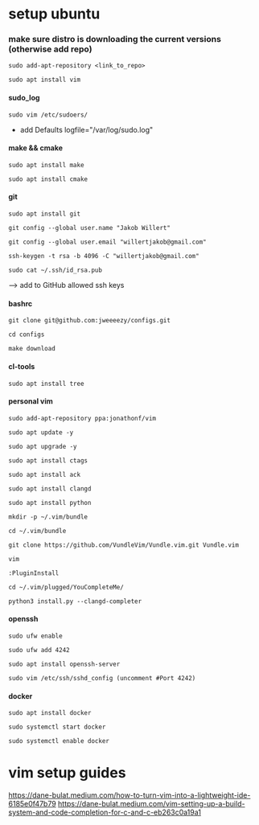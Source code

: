 # setup ubuntu

### make sure distro is downloading the current versions (otherwise add repo)

    sudo add-apt-repository <link_to_repo>

    sudo apt install vim

#### sudo_log

    sudo vim /etc/sudoers/

- add Defaults logfile="/var/log/sudo.log"

#### make && cmake

    sudo apt install make

    sudo apt install cmake

#### git

    sudo apt install git

    git config --global user.name "Jakob Willert"

    git config --global user.email "willertjakob@gmail.com"

    ssh-keygen -t rsa -b 4096 -C "willertjakob@gmail.com"

    sudo cat ~/.ssh/id_rsa.pub

--> add to GitHub allowed ssh keys

#### bashrc

    git clone git@github.com:jweeeezy/configs.git

    cd configs

    make download

#### cl-tools

    sudo apt install tree

#### personal vim

    sudo add-apt-repository ppa:jonathonf/vim

    sudo apt update -y

    sudo apt upgrade -y

    sudo apt install ctags

    sudo apt install ack

    sudo apt install clangd

    sudo apt install python

    mkdir -p ~/.vim/bundle

    cd ~/.vim/bundle

    git clone https://github.com/VundleVim/Vundle.vim.git Vundle.vim

    vim

    :PluginInstall

    cd ~/.vim/plugged/YouCompleteMe/

    python3 install.py --clangd-completer

#### openssh

    sudo ufw enable

    sudo ufw add 4242

    sudo apt install openssh-server

    sudo vim /etc/ssh/sshd_config (uncomment #Port 4242)

#### docker

    sudo apt install docker

    sudo systemctl start docker

    sudo systemctl enable docker

# vim setup guides
https://dane-bulat.medium.com/how-to-turn-vim-into-a-lightweight-ide-6185e0f47b79
https://dane-bulat.medium.com/vim-setting-up-a-build-system-and-code-completion-for-c-and-c-eb263c0a19a1
